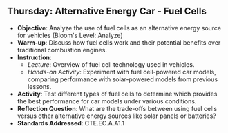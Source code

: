 ## Thursday: Alternative Energy Car - Fuel Cells

- **Objective**: Analyze the use of fuel cells as an alternative energy source for vehicles (Bloom's Level: Analyze)
- **Warm-up**: Discuss how fuel cells work and their potential benefits over traditional combustion engines.
- **Instruction**:
  - *Lecture*: Overview of fuel cell technology used in vehicles.
  - *Hands-on Activity*: Experiment with fuel cell-powered car models, comparing performance with solar-powered models from previous lessons.
- **Activity**: Test different types of fuel cells to determine which provides the best performance for car models under various conditions.
- **Reflection Question**: What are the trade-offs between using fuel cells versus other alternative energy sources like solar panels or batteries?
- **Standards Addressed**: CTE.EC.A.A1.1
